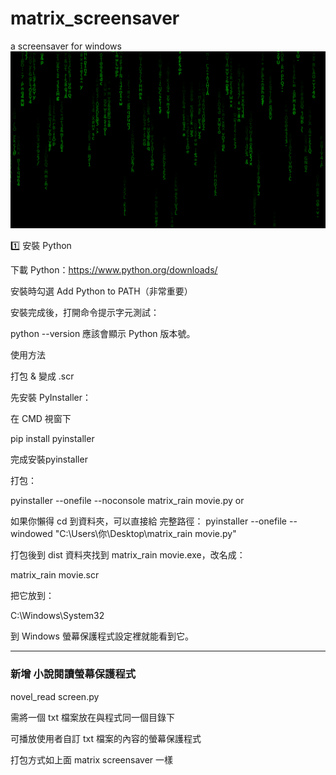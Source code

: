 # matrix_screensaver
a screensaver for windows
![駭客任務亂碼雨](images/matrix_rain.png)

1️⃣ 安裝 Python

下載 Python：https://www.python.org/downloads/

安裝時勾選 Add Python to PATH（非常重要）

安裝完成後，打開命令提示字元測試：

python --version
應該會顯示 Python 版本號。


使用方法

打包 & 變成 .scr

先安裝 PyInstaller：

在 CMD 視窗下

pip install pyinstaller

完成安裝pyinstaller

打包：

pyinstaller --onefile --noconsole matrix_rain movie.py
or

如果你懶得 cd 到資料夾，可以直接給 完整路徑：
pyinstaller --onefile --windowed "C:\Users\你\Desktop\matrix_rain movie.py"


打包後到 dist 資料夾找到 matrix_rain movie.exe，改名成：

matrix_rain movie.scr


把它放到：

C:\Windows\System32


到 Windows 螢幕保護程式設定裡就能看到它。

-----------------------------------
###  新增 小說閱讀螢幕保護程式
novel_read screen.py

需將一個 txt 檔案放在與程式同一個目錄下

可播放使用者自訂 txt 檔案的內容的螢幕保護程式

打包方式如上面 matrix screensaver 一樣
